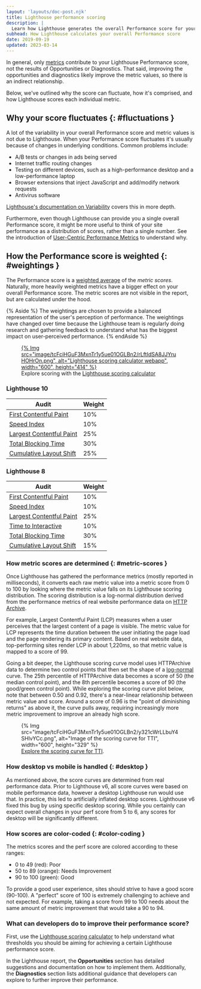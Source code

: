 ```yaml
---
layout: 'layouts/doc-post.njk'
title: Lighthouse performance scoring
description: |
  Learn how Lighthouse generates the overall Performance score for your page.
subhead: How Lighthouse calculates your overall Performance score
date: 2019-09-19
updated: 2023-03-14
---
```


In general, only [metrics](/docs/lighthouse/performance/#metrics)
contribute to your Lighthouse Performance score, not the results of Opportunities or Diagnostics.
That said, improving the opportunities and diagnostics likely improve the metric values, so there
is an indirect relationship.

Below, we've outlined why the score can fluctuate, how it's comprised, and how Lighthouse scores each individual metric.

## Why your score fluctuates {: #fluctuations }

A lot of the variability in your overall Performance score and metric values is not due to Lighthouse. When your Performance score fluctuates it's usually because of changes in underlying conditions. Common
problems include:

- A/B tests or changes in ads being served
- Internet traffic routing changes
- Testing on different devices, such as a high-performance desktop and a low-performance laptop
- Browser extensions that inject JavaScript and add/modify network requests
- Antivirus software

[Lighthouse's documentation on Variability](https://github.com/GoogleChrome/lighthouse/blob/master/docs/variability.md) covers this in more depth.

Furthermore, even though Lighthouse can provide you a single overall Performance score, it might be more
useful to think of your site performance as a distribution of scores, rather than a single number.
See the introduction of [User-Centric Performance Metrics](https://web.dev/user-centric-performance-metrics/)
to understand why.

## How the Performance score is weighted {: #weightings }

The Performance score is a [weighted average](https://www.wikihow.com/Calculate-Weighted-Average#Weighted_Averages_without_Percentages_sub) of the _metric scores_. Naturally, more heavily weighted metrics have a bigger effect on your overall Performance score.
The metric scores are not visible in the report, but are calculated under the hood.

{% Aside %}
The weightings are chosen to provide a balanced representation of the user's perception of performance. The weightings have changed over time because the Lighthouse team is regularly
doing research and gathering feedback to understand what has the biggest
impact on user-perceived performance.
{% endAside %}

<figure>
  <a href="https://googlechrome.github.io/lighthouse/scorecalc/">
    {% Img src="image/tcFciHGuF3MxnTr1y5ue01OGLBn2/rLftIdSA8JJYruHOHrOn.png", alt="Lighthouse scoring calculator webapp", width="600", height="414" %}
  </a>
  <figcaption>
    Explore scoring with the <a href="https://googlechrome.github.io/lighthouse/scorecalc/">Lighthouse scoring calculator</a>
  </figcaption>
</figure>

### Lighthouse 10

<div class="table-wrapper">
  <table class="with-heading-tint">
    <thead>
      <tr>
        <th>Audit</th>
        <th>Weight</th>
      </tr>
    </thead>
    <tbody>
      <tr>
        <td><a href="https://web.dev/fcp/">First Contentful Paint</a></td>
        <td>10%</td>
      </tr>
      <tr>
        <td><a href="https://developer.chrome.com/en/docs/lighthouse/performance/speed-index/">Speed Index</a></td>
        <td>10%</td>
      </tr>
      <tr>
        <td><a href="https://web.dev/lcp/">Largest Contentful Paint</a></td>
        <td>25%</td>
      </tr>
      <tr>
        <td><a href="https://web.dev/tbt/">Total Blocking Time</a></td>
        <td>30%</td>
      </tr>
      <tr>
        <td><a href="https://web.dev/cls/">Cumulative Layout Shift</a></td>
        <td>25%</td>
      </tr>
    </tbody>
  </table>
</div>

### Lighthouse 8

<div class="table-wrapper">
  <table class="with-heading-tint">
    <thead>
      <tr>
        <th>Audit</th>
        <th>Weight</th>
      </tr>
    </thead>
    <tbody>
      <tr>
        <td><a href="https://web.dev/fcp/">First Contentful Paint</a></td>
        <td>10%</td>
      </tr>
      <tr>
        <td><a href="https://developer.chrome.com/en/docs/lighthouse/performance/speed-index/">Speed Index</a></td>
        <td>10%</td>
      </tr>
      <tr>
        <td><a href="https://web.dev/lcp/">Largest Contentful Paint</a></td>
        <td>25%</td>
      </tr>
      <tr>
        <td><a href="https://web.dev/tti/">Time to Interactive</a></td>
        <td>10%</td>
      </tr>
      <tr>
        <td><a href="https://web.dev/tbt/">Total Blocking Time</a></td>
        <td>30%</td>
      </tr>
      <tr>
        <td><a href="https://web.dev/cls/">Cumulative Layout Shift</a></td>
        <td>15%</td>
      </tr>
    </tbody>
  </table>
</div>

### How metric scores are determined {: #metric-scores }

Once Lighthouse has gathered the performance metrics (mostly reported in milliseconds), it converts each raw metric
value into a metric score from 0 to 100 by looking where the metric value falls on its Lighthouse scoring distribution.
The scoring distribution is a log-normal distribution derived from the performance metrics of real website performance
data on [HTTP Archive](https://httparchive.org/).

For example, Largest Contentful Paint (LCP) measures when a user perceives that the
largest content of a page is visible. The metric value for LCP represents the time duration between
the user initiating the page load and the page rendering its primary content. Based on real
website data, top-performing sites render LCP in about 1,220ms, so that metric value is mapped to
a score of 99.

Going a bit deeper, the Lighthouse scoring curve model uses HTTPArchive data to determine two control points that then set
the shape of a [log-normal](https://en.wikipedia.org/wiki/Weber%E2%80%93Fechner_law) curve. The 25th percentile of HTTPArchive
data becomes a score of 50 (the median control point), and the 8th percentile becomes a score of 90 (the good/green control point).
While exploring the scoring curve plot below, note that between 0.50 and 0.92, there's a near-linear relationship between metric value and score.
Around a score of 0.96 is the "point of diminishing returns" as above it, the curve pulls away, requiring increasingly more metric improvement to
improve an already high score.

<figure>
  {% Img src="image/tcFciHGuF3MxnTr1y5ue01OGLBn2/y321cWrLLbuY4SHlvYCc.png", alt="Image of the scoring curve for TTI", width="600", height="329" %}
  <figcaption>
    <a href="https://www.desmos.com/calculator/o98tbeyt1t">Explore the scoring curve for TTI</a>.
  </figcaption>
</figure>

### How desktop vs mobile is handled {: #desktop }

As mentioned above, the score curves are determined from real performance data. Prior to Lighthouse v6, all score curves were based on mobile performance data,
however a desktop Lighthouse run would use that. In practice, this led to artificially inflated desktop scores. Lighthouse v6 fixed this bug by using specific desktop scoring.
While you certainly can expect overall changes in your perf score from 5 to 6, any scores for desktop will be significantly different.

### How scores are color-coded {: #color-coding }

The metrics scores and the perf score are colored according to these ranges:

- 0 to 49 (red): Poor
- 50 to 89 (orange): Needs Improvement
- 90 to 100 (green): Good

To provide a good user experience, sites should strive to have a good score (90-100). A "perfect" score of 100 is extremely challenging to achieve and not expected.
For example, taking a score from 99 to 100 needs about the same amount of metric improvement that would take a 90 to 94.

### What can developers do to improve their performance score?

First, use the [Lighthouse scoring calculator](https://googlechrome.github.io/lighthouse/scorecalc/) to help understand what thresholds you should be aiming for achieving a certain Lighthouse performance score.

In the Lighthouse report, the **Opportunities** section has detailed suggestions and documentation on how to implement them. Additionally, the **Diagnostics** section lists additional guidance that developers can explore to further improve their performance.

<!--
We don't think users care about the historical scoring rubrics, but we'd still prefer to keep them around because X
## Historical versions

### Lighthouse 5

<div class="table-wrapper">
  <table>
    <thead>
      <tr>
        <th>Audit</th>
        <th>Weight</th>
      </tr>
    </thead>
    <tbody>
      <tr>
        <td><a href="/first-contentful-paint/">First Contentful Paint</a></td>
        <td>20%</td>
      </tr>
      <tr>
        <td><a href="/speed-index/">Speed Index</a></td>
        <td>27%</td>
      </tr>
      <tr>
        <td><a href="/first-meaningful-paint/">First Meaningful Paint</a></td>
        <td>7%</td>
      </tr>
      <tr>
        <td><a href="/interactive/">Time to Interactive</a></td>
        <td>33%</td>
      </tr>
      <tr>
        <td><a href="/first-cpu-idle/">First CPU Idle</a></td>
        <td>13%</td>
      </tr>
    </tbody>
  </table>
</div>

### Lighthouse 3 and 4

<div class="table-wrapper">
  <table>
    <thead>
      <tr>
        <th>Audit</th>
        <th>Weight</th>
      </tr>
    </thead>
    <tbody>
      <tr>
        <td><a href="/first-contentful-paint/">First Contentful Paint</a></td>
        <td>23%</td>
      </tr>
      <tr>
        <td><a href="/speed-index/">Speed Index</a></td>
        <td>27%</td>
      </tr>
      <tr>
        <td><a href="/first-meaningful-paint/">First Meaningful Paint</a></td>
        <td>7%</td>
      </tr>
      <tr>
        <td><a href="/interactive/">Time to Interactive</a></td>
        <td>33%</td>
      </tr>
      <tr>
        <td><a href="/first-cpu-idle/">First CPU Idle</a></td>
      </tr>
    </tbody>
  </table>
</div>

### Lighthouse 2

<div class="table-wrapper">
  <table>
    <thead>
      <tr>
        <th>Audit</th>
        <th>Weight</th>
      </tr>
    </thead>
    <tbody>
      <tr>
        <td><a href="/first-contentful-paint/">First Contentful Paint</a></td>
        <td>6%</td>
      </tr>
      <tr>
        <td><a href="/speed-index/">Speed Index</a></td>
        <td>6%</td>
      </tr>
      <tr>
        <td><a href="/first-meaningful-paint/">First Meaningful Paint</a></td>
        <td>29%</td>
      </tr>
      <tr>
        <td><a href="/interactive/">Time to Interactive</a></td>
        <td>29%</td>
      </tr>
      <tr>
        <td><a href="/first-cpu-idle/">First CPU Idle</a></td>
        <td>29%</td>
      </tr>
    </tbody>
  </table>
</div>

-->
